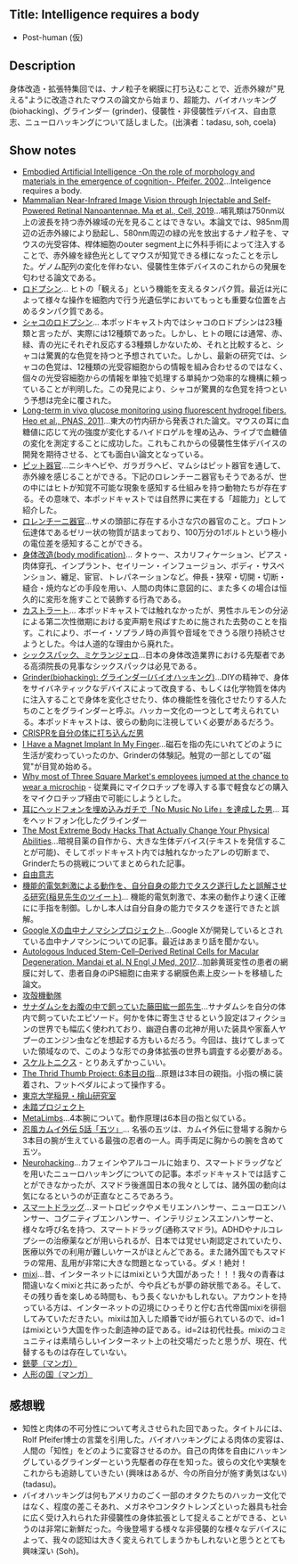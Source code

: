 ## Title: Intelligence requires a body
- Post-human (仮)

## Description
身体改造・拡張特集回では、ナノ粒子を網膜に打ち込むことで、近赤外線が"見える"ように改造されたマウスの論文から始まり、超能力、バイオハッキング (biohacking)、グラインダー (grinder)、侵襲性・非侵襲性デバイス、自由意志、ニューロハッキングについて話しました。(出演者：tadasu, soh, coela)

## Show notes
- [Embodied Artificial Intelligence -On the role of morphology and materials in the emergence of cognition-. Pfeifer. 2002](https://www.informatics.indiana.edu/rocha/publications/embrob/pfeifer.html)...Inteligence requires a body.
- [Mammalian Near-Infrared Image Vision through Injectable and Self-Powered Retinal Nanoantennae. Ma et al., Cell, 2019](https://www.ncbi.nlm.nih.gov/pubmed/30827682)...哺乳類は750nm以上の波長を持つ赤外線域の光を見ることはできない。本論文では、985nm周辺の近赤外線により励起し、580nm周辺の緑の光を放出するナノ粒子を、マウスの光受容体、桿体細胞のouter segment上に外科手術によって注入することで、赤外線を緑色光としてマウスが知覚できる様になったことを示した。ゲノム配列の変化を伴わない、侵襲性生体デバイスのこれからの発展を匂わせる論文である。
- [ロドプシン](https://ja.wikipedia.org/wiki/%E3%83%AD%E3%83%89%E3%83%97%E3%82%B7%E3%83%B3)... ヒトの「観える」という機能を支えるタンパク質。最近は光によって様々な操作を細胞内で行う光遺伝学においてもっとも重要な位置を占めるタンパク質である。
- [シャコのロドプシン](http://www.natureasia.com/ja-jp/ndigest/v11/n4/%E3%82%B7%E3%83%A3%E3%82%B3%E3%81%AE%E3%80%8C%E9%A9%9A%E7%95%B0%E3%81%AE%E8%89%B2%E8%A6%9A%E3%80%8D%E3%81%AF%E5%B9%BB%E6%83%B3%E3%81%A0%E3%81%A3%E3%81%9F%EF%BC%9F/52559)... 本ポッドキャスト内ではシャコのロドプシンは23種類と言ったが、実際には12種類であった。しかし、ヒトの眼には通常、赤、緑、青の光にそれぞれ反応する3種類しかないため、それと比較すると、シャコは驚異的な色覚を持つと予想されていた。しかし、最新の研究では、シャコの色覚は、12種類の光受容細胞からの情報を組み合わせるのではなく、個々の光受容細胞からの情報を単独で処理する単純かつ効率的な機構に頼っていることが判明した。この発見により、シャコが驚異的な色覚を持つという予想は完全に覆された。
- [Long-term in vivo glucose monitoring using fluorescent hydrogel fibers. Heo et al., PNAS, 2011](https://www.pnas.org/content/108/33/13399)...東大の竹内研から発表された論文。マウスの耳に血糖値に応じて光の強度が変化するハイドロゲルを埋め込み、ライブで血糖値の変化を測定することに成功した。これもこれからの侵襲性生体デバイスの開発を期待させる、とても面白い論文となっている。
- [ピット器官](https://ja.wikipedia.org/wiki/%E3%83%94%E3%83%83%E3%83%88%E5%99%A8%E5%AE%98)...ニシキヘビや、ガラガラヘビ、マムシはピット器官を通して、赤外線を感じることができる。下記のロレンチーニ器官もそうであるが、世の中にはヒトが知覚不可能な現象を感知する仕組みを持つ動物たちが存在する。その意味で、本ポッドキャストでは自然界に実在する「超能力」として紹介した。
- [ロレンチーニ器官](https://ja.wikipedia.org/wiki/%E3%83%AD%E3%83%AC%E3%83%B3%E3%83%81%E3%83%BC%E3%83%8B%E5%99%A8%E5%AE%98)...サメの頭部に存在する小さな穴の器官のこと。プロトン伝達体であるゼリー状の物質が詰まっており、100万分の1ボルトという極小の電位差を感知することができる。
- [身体改造(body modification)](https://ja.wikipedia.org/wiki/%E8%BA%AB%E4%BD%93%E6%94%B9%E9%80%A0)... タトゥー、スカリフィケーション、ピアス・肉体穿孔、インプラント、セイリーン・インフュージョン、ボディ・サスペンション、纏足、宦官、トレパネーションなど。伸長・狭窄・切開・切断・縫合・焼灼などの手段を用い、人間の肉体に意図的に、また多くの場合は恒久的に変形を施すことで装飾する行為である。
- [カストラート](https://ja.wikipedia.org/wiki/%E3%82%AB%E3%82%B9%E3%83%88%E3%83%A9%E3%83%BC%E3%83%88)... 本ポッドキャストでは触れなかったが、男性ホルモンの分泌による第二次性徴期における変声期を飛ばすために施された去勢のことを指す。これにより、ボーイ・ソプラノ時の声質や音域をできうる限り持続させようとした。今は人道的な理由から廃れた。
- [シックスパック、ミケランジェロ](https://www.takasu.co.jp/operation/diet/michelangelo004.html)...日本の身体改造業界における先駆者である高須院長の見事なシックスパックは必見である。
- [Grinder(biohacking): グラインダー(バイオハッキング)](https://en.wikipedia.org/wiki/Grinder_(biohacking))...DIYの精神で、身体をサイバネティックなデバイスによって改良する、もしくは化学物質を体内に注入することで身体を変化させたり、体の機能性を強化させたりする人たちのことをグラインダーと呼ぶ。ハッカー文化の一つとして考えられている。本ポッドキャストは、彼らの動向に注視していく必要があるだろう。
- [CRISPRを自分の体に打ち込んだ男](https://gigazine.net/news/20171225-diy-gene-therapy/)
- [I Have a Magnet Implant In My Finger](https://gizmodo.com/i-have-a-magnet-implant-in-my-finger-5895555)...磁石を指の先にいれてどのように生活が変わっていったのか、Grinderの体験記。触覚の一部としての"磁覚"が目覚め始める。
- [Why most of Three Square Market's employees jumped at the chance to wear a microchip](https://www.cnbc.com/2017/08/11/three-square-market-ceo-explains-its-employee-microchip-implant.html) - 従業員にマイクロチップを導入する事で軽食などの購入をマイクロチップ経由で可能にしようとした。
- [耳にヘッドフォンを埋め込みガチで「No Music No Life」を達成した男](https://buzzap.jp/news/20130703-implant-headphone/)... 耳をヘッドフォン化したグラインダー
- [The Most Extreme Body Hacks That Actually Change Your Physical Abilities](https://gizmodo.com/the-most-extreme-body-hacks-that-actually-change-your-p-1704056851)...暗視目薬の自作から、大きな生体デバイス(テキストを発信することが可能)、そしてポッドキャスト内では触れなかったアレの切断まで、Grinderたちの挑戦についてまとめられた記事。
- [自由意志](https://ja.wikipedia.org/wiki/%E8%87%AA%E7%94%B1%E6%84%8F%E5%BF%97)
- [機能的電気刺激による動作を、自分自身の能力でタスク遂行したと誤解させる研究(稲見先生のツイート)](https://twitter.com/drinami/status/1124218114562973696?s=21)... 機能的電気刺激で、本来の動作より速く正確にに手指を制御。しかし本人は自分自身の能力でタスクを遂行できたと誤解。
- [Google Xの血中ナノマシンプロジェクト](https://www.popularmechanics.com/science/health/a11445/google-cancer-detecting-nanoparticles-17366603/)...Google Xが開発しているとされている血中ナノマシンについての記事。最近はあまり話を聞かない。
- [Autologous Induced Stem-Cell–Derived Retinal Cells for Macular Degeneration. Mandai et al. N Engl J Med, 2017](https://www.nejm.org/doi/10.1056/NEJMoa1608368)...加齢黄斑変性の患者の網膜に対して、患者自身のiPS細胞に由来する網膜色素上皮シートを移植した論文。
- [攻殻機動隊](https://ja.wikipedia.org/wiki/%E6%94%BB%E6%AE%BB%E6%A9%9F%E5%8B%95%E9%9A%8A)
- [サナダムシをお腹の中で飼っていた藤田紘一郎先生](https://gendai.ismedia.jp/articles/-/45546)...サナダムシを自分の体内で飼っていたエピソード。何かを体に寄生させるという設定はフィクションの世界でも幅広く使われており、幽遊白書の北神が用いた装具や家畜人ヤプーのエンジン虫などを想起する方もいるだろう。今回は、抜けてしまっていた領域なので、このような形での身体拡張の世界も調査する必要がある。
- [スケルトニクス](https://skeletonics.com/) - とりあえずかっこいい。
- [The Thrid Thumb Project: 6本目の指](https://vimeo.com/220291411)...原題は3本目の親指。小指の横に装着され、フットペダルによって操作する。
- [東京大学稲見・檜山研究室](https://star.rcast.u-tokyo.ac.jp/)
- [未踏プロジェクト](https://www.ipa.go.jp/jinzai/mitou/portal_index.html)
- [MetaLimbs](https://www.youtube.com/watch?v=sKjAp0iZ7dc)...4本腕について。動作原理は6本目の指と似ている。
- [忍風カムイ外伝 5話「五ツ」](https://blogs.yahoo.co.jp/baikindaddy/37498294.html)... 名張の五ツは、カムイ外伝に登場する胸から3本目の腕が生えている最強の忍者の一人。両手両足に胸からの腕を含めて五ツ。
- [Neurohacking](https://en.wikipedia.org/wiki/Neurohacking)...カフェインやアルコールに始まり、スマートドラッグなどを用いたニューロハッキングについての記事。本ポッドキャストでは話すことができなかったが、スマドラ後進国日本の我々としては、諸外国の動向は気になるというのが正直なところであろう。
- [スマートドラッグ](https://ja.wikipedia.org/wiki/%E3%82%B9%E3%83%9E%E3%83%BC%E3%83%88%E3%83%89%E3%83%A9%E3%83%83%E3%82%B0)...ヌートロピックやメモリエンハンサー、ニューロエンハンサー、コグニティブエンハンサー、インテリジェンスエンハンサーと、様々な呼び名を持つ、スマートドラッグ(通称スマドラ)。ADHDやナルコレプシーの治療薬などが用いられるが、日本では覚せい剤認定されていたり、医療以外での利用が難しいケースがほとんどである。また諸外国でもスマドラの常用、乱用が非常に大きな問題となっている。ダメ！絶対！
- [mixi](https://mixi.jp/show_friend.pl?id=1)...昔、インターネットにはmixiという大国があった！！！我々の青春は間違いなくmixiと共にあったが、今や兵どもが夢の跡状態である。そして、その残り香を楽しめる時間も、もう長くないかもしれない。アカウントを持っている方は、インターネットの辺境にひっそりと佇む古代帝国mixiを徘徊してみていただきたい。mixiは加入した順番でidが振られているので、id=1はmixiという大国を作った創造神の証である。id=2は初代社長。mixiのコミュニティは素晴らしいインターネット上の社交場だったと思うが、現在、代替するものは存在していない。
- [銃夢（マンガ）](https://www.amazon.co.jp/%E9%8A%83%E5%A4%A2%EF%BC%88%EF%BC%91%EF%BC%89-%E6%9C%A8%E5%9F%8E%E3%82%86%E3%81%8D%E3%81%A8-ebook/dp/B00HK700AQ)
- [人形の国（マンガ）](https://www.amazon.co.jp/%E4%BA%BA%E5%BD%A2%E3%81%AE%E5%9B%BD%EF%BC%88%EF%BC%91%EF%BC%89-%E3%82%B7%E3%83%AA%E3%82%A6%E3%82%B9%E3%82%B3%E3%83%9F%E3%83%83%E3%82%AF%E3%82%B9-%E5%BC%90%E7%93%B6%E5%8B%89-ebook/dp/B072P16JH6/ref=sr_1_3?__mk_ja_JP=%E3%82%AB%E3%82%BF%E3%82%AB%E3%83%8A&keywords=%E4%BA%BA%E5%BD%A2%E3%81%AE%E5%9B%BD&qid=1557452304&s=digital-text&sr=1-3)

## 感想戦
- 知性と肉体の不可分性について考えさせられた回であった。タイトルには、Rolf Pfeifer博士の言葉を引用した。バイオハッキングによる肉体の変容は、人間の「知性」をどのように変容させるのか。自己の肉体を自由にハッキングしているグラインダーという先駆者の存在を知った。彼らの文化や実験をこれからも追跡していきたい (興味はあるが、今の所自分が施す勇気はない) (tadasu)。
- バイオハッキングは何もアメリカのごく一部のオタクたちのハッカー文化ではなく、程度の差こそあれ、メガネやコンタクトレンズといった器具も社会に広く受け入れられた非侵襲性の身体拡張として捉えることができる、というのは非常に新鮮だった。今後登場する様々な非侵襲的な様々なデバイスによって、我々の認知は大きく変えられてしまうかもしれないと思うととても興味深い (Soh)。


